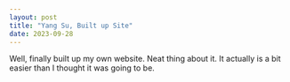 ```yaml
---
layout: post
title: "Yang Su, Built up Site"
date: 2023-09-28
---
```


Well, finally built up my own website. Neat thing about it. It actually is a bit easier than I thought it was going to be.

